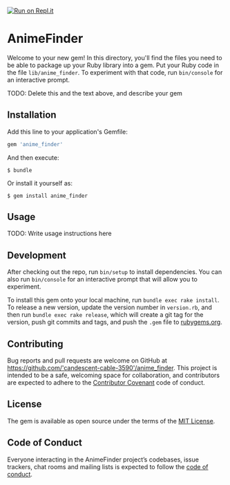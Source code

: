[![Run on Repl.it](https://repl.it/badge/github/CatheryneS/anime_finder)](https://repl.it/github/CatheryneS/anime_finder)

# AnimeFinder

Welcome to your new gem! In this directory, you'll find the files you need to be able to package up your Ruby library into a gem. Put your Ruby code in the file `lib/anime_finder`. To experiment with that code, run `bin/console` for an interactive prompt.

TODO: Delete this and the text above, and describe your gem

## Installation

Add this line to your application's Gemfile:

```ruby
gem 'anime_finder'
```

And then execute:

    $ bundle

Or install it yourself as:

    $ gem install anime_finder

## Usage

TODO: Write usage instructions here

## Development

After checking out the repo, run `bin/setup` to install dependencies. You can also run `bin/console` for an interactive prompt that will allow you to experiment.

To install this gem onto your local machine, run `bundle exec rake install`. To release a new version, update the version number in `version.rb`, and then run `bundle exec rake release`, which will create a git tag for the version, push git commits and tags, and push the `.gem` file to [rubygems.org](https://rubygems.org).

## Contributing

Bug reports and pull requests are welcome on GitHub at https://github.com/'candescent-cable-3590'/anime_finder. This project is intended to be a safe, welcoming space for collaboration, and contributors are expected to adhere to the [Contributor Covenant](http://contributor-covenant.org) code of conduct.

## License

The gem is available as open source under the terms of the [MIT License](https://opensource.org/licenses/MIT).

## Code of Conduct

Everyone interacting in the AnimeFinder project’s codebases, issue trackers, chat rooms and mailing lists is expected to follow the [code of conduct](https://github.com/'candescent-cable-3590'/anime_finder/blob/master/CODE_OF_CONDUCT.md).
